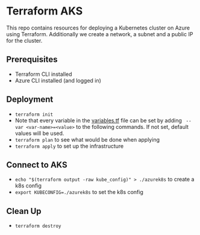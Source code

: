 # Terraform AKS 

This repo contains resources for deploying a Kubernetes cluster on Azure using Terraform. Additionally we create a network, a subnet and a public IP for the cluster.

## Prerequisites 
* Terraform CLI installed
* Azure CLI installed (and logged in)

## Deployment 
* `terraform init`
* Note that every variable in the [variables.tf](./variables.tf) file can be set by adding ` --var <var-name>=<value>` to the following commands. If not set, default values will be used. 
* `terraform plan` to see what would be done when applying 
* `terraform apply` to set up the infrastructure

## Connect to AKS 
* `echo "$(terraform output -raw kube_config)" > ./azurek8s` to create a k8s config 
* `export KUBECONFIG=./azurek8s` to set the k8s config 

## Clean Up 
* `terraform destroy`